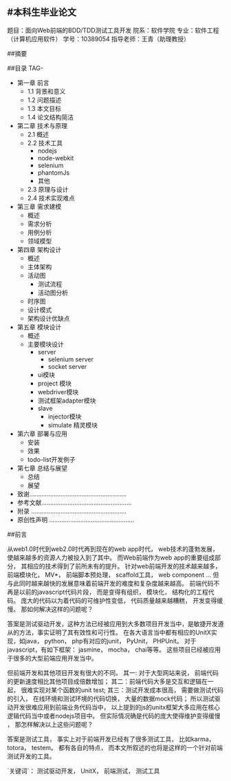 #本科生毕业论文
---

题目：面向Web前端的BDD/TDD测试工具开发
院系：软件学院
专业：软件工程（计算机应用软件）
学号：10389054
指导老师：王青（助理教授） 

##摘要

##目录  TAG-
* 第一章 前言
    - 1.1 背景和意义
    - 1.2 问题描述
    - 1.3 本文目标
    - 1.4 论文结构简洁
* 第二章 技术与原理
    - 2.1 概述
    - 2.2 技术工具
        + nodejs
        + node-webkit 
        + selenium
        + phantomJs
        + 其他
    - 2.3 原理与设计
    - 2.4 技术实现难点
* 第三章 需求建模
    - 概述
    - 需求分析
    - 用例分析
    - 领域模型
* 第四章 架构设计 
    - 概述
    - 主体架构
    - 活动图
        + 测试流程
        + 活动图分析
    - 时序图
    - 设计模式
    - 架构设计优缺点
* 第五章 模块设计
    - 概述
    - 主要模块设计 
        + server
            * selenium server
            * socket server
        + ui模块
        + project 模块
        + webdriver模块
        + 测试框架adapter模块
        + slave
            * injector模块
            * simulate 精灵模块
* 第六章 部署与应用
    - 安装
    - 效果
    - todo-list开发例子
* 第七章 总结与展望
    - 总结
    - 展望
* 致谢........................................................
* 参考文献....................................................
* 附录 .......................................................
* 原创性声明 .................................................


##前言 
<p>
     从web1.0时代到web2.0时代再到现在的web app时代， web技术的蓬勃发展，使越来越多的资源人力被投入到了其中。 而Web前端作为web app的重要组成部分， 其相应的技术得到了前所未有的提升。 针对web前端开发的技术越来越多， 前端模块化， MV*， 前端脚本预处理， scaffold工具， web component … 但与此同时越来越快的发展意味着前端开发的难度和复杂度越来越高。 前端代码不再是以前的javascript代码片段， 而是变得有组织， 模块化， 结构化的工程代码。 庞大的代码以为着代码的可维护性变低， 代码质量越来越糟糕， 开发变得缓慢。 那如何解决这样的问题呢？
</p>
<p>
    答案是测试驱动开发，这种方法已经被应用到大多数项目开发当中，是敏捷开发遵从的方法，事实证明了其有效性和可行性。 在各大语言当中都有相应的UnitX实现，如java， python， php有对应的junit， PyUnit， PHPUnit。 对于javascript，有如下框架： jasmine， mocha， chai等等。 这些项目已经被应用于很多的大型前端应用开发当中。 
</p>
<p>
    但前端开发和其他项目开发有很大的不同。 其一: 对于大型网站来说， 前端代码的更新速度相比其他项目成倍数增加； 其二：前端代码大多是交互和逻辑在一起， 很难实现对某个函数的unit test;  其三：测试开发成本很高， 需要做测试代码的引入， 在线环境和测试环境的代码切换， 大量的数据mock代码；  所以测试驱动开发很难应用到前端业务代码当中， 以上提到的js的unitx框架大多应用在核心逻辑代码当中或者nodejs项目中。  但实际情况确是代码的庞大使得维护变得缓慢 ， 那怎样解决以上这些问题呢？ 
</p>
<p>
    答案是测试工具， 事实上对于前端开发已经有了很多测试工具， 比如karma， totora， testem。  都有各自的特点， 而本文所叙述的也将是这样的一个针对前端测试开发的工具。
</p>
`关键词`： 测试驱动开发， UnitX， 前端测试， 测试工具

